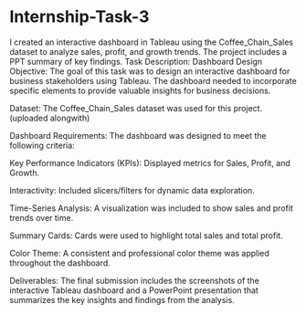 # Internship-Task-3
I created an interactive dashboard in Tableau using the Coffee_Chain_Sales dataset to analyze sales, profit, and growth trends. The project includes a PPT summary of key findings.
Task Description: Dashboard Design
Objective:
The goal of this task was to design an interactive dashboard for business stakeholders using Tableau. The dashboard needed to incorporate specific elements to provide valuable insights for business decisions.

Dataset:
The Coffee_Chain_Sales dataset was used for this project. (uploaded alongwith)

Dashboard Requirements:
The dashboard was designed to meet the following criteria:

Key Performance Indicators (KPIs): Displayed metrics for Sales, Profit, and Growth.

Interactivity: Included slicers/filters for dynamic data exploration.

Time-Series Analysis: A visualization was included to show sales and profit trends over time.

Summary Cards: Cards were used to highlight total sales and total profit.

Color Theme: A consistent and professional color theme was applied throughout the dashboard.

Deliverables:
The final submission includes the screenshots of the interactive Tableau dashboard and a PowerPoint presentation that summarizes the key insights and findings from the analysis.
